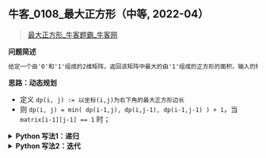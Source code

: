 ## 牛客_0108_最大正方形（中等, 2022-04）
<!--
{
    "category": ["动态规划"],
    "source": "牛客",
    "level": "中等",
    "number": "0108",
    "name": "最大正方形",
    "company": []
}
-->

> [最大正方形_牛客题霸_牛客网](https://www.nowcoder.com/practice/0058c4092cec44c2975e38223f10470e)

<summary><b>问题简述</b></summary>

```txt
给定一个由'0'和'1'组成的2维矩阵，返回该矩阵中最大的由'1'组成的正方形的面积，输入的矩阵是字符形式而非数字形式。
```

<!-- 
<details><summary><b>详细描述</b></summary>

```txt
```

</details>
-->

<!-- <div align="center"><img src="../../../_assets/xxx.png" height="300" /></div> -->

<summary><b>思路：动态规划</b></summary>

- 定义 `dp(i, j) := 以坐标(i,j)为右下角的最大正方形边长`
- 则 `dp(i, j) = min( dp(i-1,j), dp(i,j-1), dp(i-1,j-1) ) + 1`，当 `matrix[i-1][j-1] == 1` 时；

<details><summary><b>Python 写法1：递归</b></summary>

```python
class Solution:
    def solve(self , matrix: List[List[str]]) -> int:
        if not matrix: return 0
        
        self.mx = 0
        
        from functools import lru_cache
        @lru_cache(maxsize=None)
        def dp(i, j):  # 以坐标(i,j)为右下角的最大正方形边长
            if i == 0 or j == 0: return 0
            r1, r2, r3 = dp(i - 1, j), dp(i, j - 1), dp(i - 1, j - 1)
            if matrix[i - 1][j - 1] == '1':
                ret = min(r1, r2, r3) + 1
                self.mx = max(self.mx, ret)
                return ret
            return 0
        
        m, n = len(matrix), len(matrix[0]) 
        dp(m, n)
        return self.mx ** 2
```

</details>

<details><summary><b>Python 写法2：迭代</b></summary>

```python
class Solution:
    def solve(self , matrix: List[List[str]]) -> int:
        if not matrix: return 0
        
        self.mx = 0
        m, n = len(matrix), len(matrix[0]) 
        dp = [[0] * (n + 1) for _ in range(m + 1)]
        
        for i in range(1, m + 1):
            for j in range(1, n + 1):
                r1, r2, r3 = dp[i - 1][j], dp[i][j - 1], dp[i - 1][j - 1]
                if matrix[i - 1][j - 1] == '1':
                    ret = min(r1, r2, r3) + 1
                    self.mx = max(self.mx, ret)
                    dp[i][j] = ret
        
        return self.mx ** 2
```

</details>

